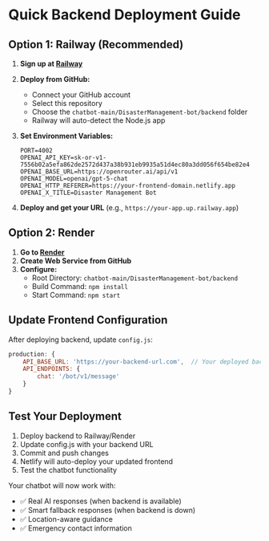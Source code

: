 # Quick Backend Deployment Guide

## Option 1: Railway (Recommended)

1. **Sign up at [Railway](https://railway.app)**
2. **Deploy from GitHub:**
   - Connect your GitHub account
   - Select this repository
   - Choose the `chatbot-main/DisasterManagement-bot/backend` folder
   - Railway will auto-detect the Node.js app

3. **Set Environment Variables:**
   ```
   PORT=4002
   OPENAI_API_KEY=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
   OPENAI_BASE_URL=https://openrouter.ai/api/v1
   OPENAI_MODEL=openai/gpt-5-chat
   OPENAI_HTTP_REFERER=https://your-frontend-domain.netlify.app
   OPENAI_X_TITLE=Disaster Management Bot
   ```

4. **Deploy and get your URL** (e.g., `https://your-app.up.railway.app`)

## Option 2: Render

1. **Go to [Render](https://render.com)**
2. **Create Web Service from GitHub**
3. **Configure:**
   - Root Directory: `chatbot-main/DisasterManagement-bot/backend`
   - Build Command: `npm install`
   - Start Command: `npm start`

## Update Frontend Configuration

After deploying backend, update `config.js`:

```javascript
production: {
    API_BASE_URL: 'https://your-backend-url.com',  // Your deployed backend URL
    API_ENDPOINTS: {
        chat: '/bot/v1/message'
    }
}
```

## Test Your Deployment

1. Deploy backend to Railway/Render
2. Update config.js with your backend URL
3. Commit and push changes
4. Netlify will auto-deploy your updated frontend
5. Test the chatbot functionality

Your chatbot will now work with:
- ✅ Real AI responses (when backend is available)
- ✅ Smart fallback responses (when backend is down)
- ✅ Location-aware guidance
- ✅ Emergency contact information